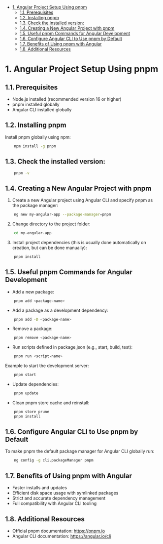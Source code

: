 - [1. Angular Project Setup Using pnpm](#1-angular-project-setup-using-pnpm)
  - [1.1. Prerequisites](#11-prerequisites)
  - [1.2. Installing pnpm](#12-installing-pnpm)
  - [1.3. Check the installed version:](#13-check-the-installed-version)
  - [1.4. Creating a New Angular Project with pnpm](#14-creating-a-new-angular-project-with-pnpm)
  - [1.5. Useful pnpm Commands for Angular Development](#15-useful-pnpm-commands-for-angular-development)
  - [1.6. Configure Angular CLI to Use pnpm by Default](#16-configure-angular-cli-to-use-pnpm-by-default)
  - [1.7. Benefits of Using pnpm with Angular](#17-benefits-of-using-pnpm-with-angular)
  - [1.8. Additional Resources](#18-additional-resources)

# 1. Angular Project Setup Using pnpm

## 1.1. Prerequisites
- Node.js installed (recommended version 16 or higher)
- pnpm installed globally
- Angular CLI installed globally

## 1.2. Installing pnpm

Install pnpm globally using npm:

```bash
    npm install -g pnpm
```

## 1.3. Check the installed version:
```bash
    pnpm -v
```

## 1.4. Creating a New Angular Project with pnpm

1. Create a new Angular project using Angular CLI and specify pnpm as the package manager:

```bash
    ng new my-angular-app --package-manager=pnpm
```

2. Change directory to the project folder:

```bash
    cd my-angular-app
```

3. Install project dependencies (this is usually done automatically on creation, but can be done manually):

```bash
    pnpm install
```

## 1.5. Useful pnpm Commands for Angular Development

- Add a new package:

```bash
    pnpm add <package-name>
```

- Add a package as a development dependency:

```bash
    pnpm add -D <package-name>
```

- Remove a package:

```bash
    pnpm remove <package-name>
```

- Run scripts defined in package.json (e.g., start, build, test):

```bash
    pnpm run <script-name>
```

Example to start the development server:

```bash
    pnpm start
```

- Update dependencies:

```bash
    pnpm update
```

- Clean pnpm store cache and reinstall:

```bash
    pnpm store prune
    pnpm install
```

## 1.6. Configure Angular CLI to Use pnpm by Default

To make pnpm the default package manager for Angular CLI globally run:

```bash
    ng config -g cli.packageManager pnpm
```

## 1.7. Benefits of Using pnpm with Angular

- Faster installs and updates
- Efficient disk space usage with symlinked packages
- Strict and accurate dependency management
- Full compatibility with Angular CLI tooling

## 1.8. Additional Resources

- Official pnpm documentation: https://pnpm.io
- Angular CLI documentation: https://angular.io/cli